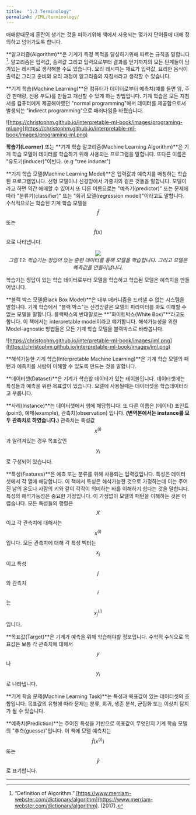 ```yaml
---
title:  "1.3 Terminology"
permalink: /IML/terminology/
---
```



애매함때문에 혼란이 생기는 것을 피하기위해 책에서 사용되는 몇가지 단어들에 대해 정의하고 넘어가도록 합니다.

**알고리즘(Algorithm)**은 기계가 특정 목적을 달성하기위해 따르는 규칙을 말합니다[^1]. 알고리즘은 입력값, 출력값 그리고 입력으로부터 결과를 얻기까지의 모든 단계들이 담겨있는 레시피로 생각해볼 수도 있습니다. 요리 레시피는 재료가 입력값, 요리한 음식이 출력값 그리고 준비와 요리 과정이 알고리즘의 지침서라고 생각할 수 있습니다. 

**기계 학습(Machine Learning)**은 컴퓨터가 데이터로부터 예측치(예를 들면 암, 주간 판매량, 신용 부도)를 만들고 개선할 수 있게 하는 방법입니다. 기계 학습은 모든 지침서를 컴퓨터에게 제공해야했던 "normal programming"에서 데이터를 제공함으로서 발생되는 "indirect programming"으로 패러다임을 바꿨습니다. 

![https://christophm.github.io/interpretable-ml-book/images/programing-ml.png](https://christophm.github.io/interpretable-ml-book/images/programing-ml.png)

**학습기(Learner)** 또는 **기계 학습 알고리즘(Machine Learning Algorithm)**은 기계 학습 모델이 데이터를 학습하기 위해 사용되는 프로그램을 말합니다. 또다른 이름은 "유도기(inducer)"이빈다. (e.g "tree inducer")

**기계 학습 모델(Machine Learning Model)**은 입력값과 예측치를 매칭하는 학습된 프로그램입니다. 선형 모델이나 신경망에서 가중치와 같은 것들을 말합니다. 모델이라고 하면 약간 애매할 수 있어서 또 다른 이름으로는 "예측기(predictor)" 또는 문제에 따라 "분류기(classifier)" 또는 "회귀 모델(regression model)"이라고도 말합니다. 수식적으로는 학습된 기계 학습 모델을 $$\hat{f}$$ 또는 $$\hat{f}(x)$$으로 나타냅니다.

<p align='center'>
    <img src="https://christophm.github.io/interpretable-ml-book/images/learner.png"><br>
    <i>그림 1.1: 학습기는 정답이 있는 훈련 데이터를 통해 모델을 학습합니다. 그리고 모델은 예측값을 만들어냅니다.</i>
</p>

학습기는 정답이 있는 학습 데이터로부터 모델을 학습하고 학습된 모델은 예측치을 만들어냅니다.

**블랙 박스 모델(Black Box Model)**은 내부 매커니즘을 드러낼 수 없는 시스템을 말합니다. 기계 학습에서 "블랙 박스"는 신경망같은 모델의 파라미터를 봐도 이해할 수 없는 모델을 말합니다. 블랙박스의 반대말로는 **"화이트박스(White Box)"**라고도 합니다. 이 책에서는 interpretable model이라고 얘기합니다. 해석가능성을 위한 Model-agnostic 방법들은 모든 기계 학습 모델을 블랙박스로 바라봅니다.

![https://christophm.github.io/interpretable-ml-book/images/iml.png](https://christophm.github.io/interpretable-ml-book/images/iml.png)

**해석가능한 기계 학습(Interpretable Machine Learning)**은 기계 학습 모델의 패턴과 예측치를 사람이 이해할 수 있도록 만드는 것을 말합니다. 

**데이터셋(Dataset)**은 기계가 학습할 데이터가 있는 테이블입니다. 데이터셋에는 특성들과 예측을 위한 목표값이 있습니다. 모델에 사용될때는 데이터셋을 학습데이터라고 부릅니다. 

**사례(Instance)**는 데이터셋에서 행에 해당합니다. 또 다른 이름은 (데이터) 포인트(point), 예제(example), 관측치(observation) 입니다. **(변역본에서는 instance를 모두 관측치로 하였습니다.)** 관측치는 특성값 $$x^(i)$$과 알려져있는 경우 목표값인 $$y_i$$로 구성되어 있습니다. 

**특성(Features)**은 예측 또는 분류를 위해 사용되는 입력값입니다. 특성은 데이터셋에서 각 열에 해당합니다. 이 책에서 특성은 해석가능한 것으로 가정하는데 이는 주어진 날의 온도나 사람의 키와 같이 각각이 의미하는 바를 이해하기 쉽다는 것을 말합니다. 특성의 해석가능성은 중요한 가정입니다. 이 가정없이 모델의 패턴을 이해하는 것은 어렵습니다. 모든 특성들의 행렬은 $$X$$이고 각 관측치에 대해서는 $$x^(i)$$입니다. 모든 관측치에 대해 각 특성 벡터는 $$x_j$$이고 특성 $$j$$와 관측치 $$i$$는 $$x^(i)_j$$입니다. 

**목표값(Target)**은 기계가 예측을 위해 학습해야할 정보입니다. 수학적 수식으로 목표값은 보통 각 관측치에 대해서 $$y$$나 $$y_i$$로 나타냅니다.

**기계 학습 문제(Machine Learning Task)**는 특성과 목표값이 있는 데이터셋의 조합입니다. 목표값의 유형에 따라 문제는 분류, 회귀, 생존 분석, 군집화 또는 이상치 탐지가 될 수 있습니다.

**예측치(Prediction)**는 주어진 특성을 기반으로 목표값이 무엇인지 기계 학습 모델의 "추측(guesse)"입니다. 이 책에 모델 예측치는 $$\hat{f}(x^(i))$$ 또는 $$\hat{y}$$로 표기합니다.

---

[^1]: “Definition of Algorithm.” [https://www.merriam-webster.com/dictionary/algorithm](https://www.merriam-webster.com/dictionary/algorithm). (2017).